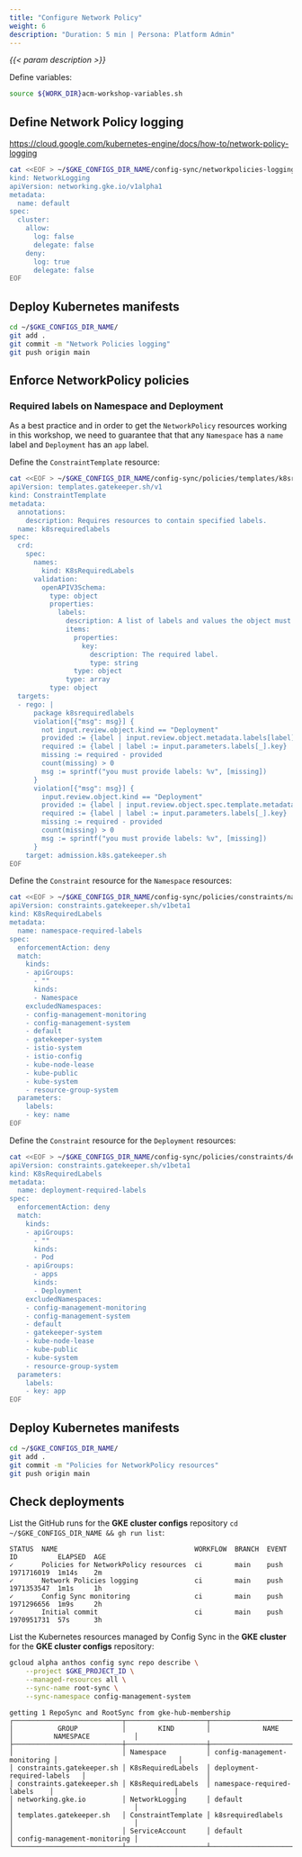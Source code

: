 ```yaml
---
title: "Configure Network Policy"
weight: 6
description: "Duration: 5 min | Persona: Platform Admin"
---
```

_{{< param description >}}_

Define variables:
```Bash
source ${WORK_DIR}acm-workshop-variables.sh
```

## Define Network Policy logging

https://cloud.google.com/kubernetes-engine/docs/how-to/network-policy-logging

```Bash
cat <<EOF > ~/$GKE_CONFIGS_DIR_NAME/config-sync/networkpolicies-logging.yaml
kind: NetworkLogging
apiVersion: networking.gke.io/v1alpha1
metadata:
  name: default
spec:
  cluster:
    allow:
      log: false
      delegate: false
    deny:
      log: true
      delegate: false
EOF
```

## Deploy Kubernetes manifests

```Bash
cd ~/$GKE_CONFIGS_DIR_NAME/
git add .
git commit -m "Network Policies logging"
git push origin main
```

## Enforce NetworkPolicy policies

### Required labels on Namespace and Deployment

As a best practice and in order to get the `NetworkPolicy` resources working in this workshop, we need to guarantee that that any `Namespace` has a `name` label and `Deployment` has an `app` label.

Define the `ConstraintTemplate` resource:
```Bash
cat <<EOF > ~/$GKE_CONFIGS_DIR_NAME/config-sync/policies/templates/k8srequiredlabels.yaml
apiVersion: templates.gatekeeper.sh/v1
kind: ConstraintTemplate
metadata:
  annotations:
    description: Requires resources to contain specified labels.
  name: k8srequiredlabels
spec:
  crd:
    spec:
      names:
        kind: K8sRequiredLabels
      validation:
        openAPIV3Schema:
          type: object
          properties:
            labels:
              description: A list of labels and values the object must specify.
              items:
                properties:
                  key:
                    description: The required label.
                    type: string
                type: object
              type: array
          type: object
  targets:
  - rego: |
      package k8srequiredlabels
      violation[{"msg": msg}] {
        not input.review.object.kind == "Deployment"
        provided := {label | input.review.object.metadata.labels[label]}
        required := {label | label := input.parameters.labels[_].key}
        missing := required - provided
        count(missing) > 0
        msg := sprintf("you must provide labels: %v", [missing])
      }
      violation[{"msg": msg}] {
        input.review.object.kind == "Deployment"
        provided := {label | input.review.object.spec.template.metadata.labels[label]}
        required := {label | label := input.parameters.labels[_].key}
        missing := required - provided
        count(missing) > 0
        msg := sprintf("you must provide labels: %v", [missing])
      }
    target: admission.k8s.gatekeeper.sh
EOF
```

Define the `Constraint` resource for the `Namespace` resources:
```Bash
cat <<EOF > ~/$GKE_CONFIGS_DIR_NAME/config-sync/policies/constraints/namespace-required-labels.yaml
apiVersion: constraints.gatekeeper.sh/v1beta1
kind: K8sRequiredLabels
metadata:
  name: namespace-required-labels
spec:
  enforcementAction: deny
  match:
    kinds:
    - apiGroups:
      - ""
      kinds:
      - Namespace
    excludedNamespaces:
    - config-management-monitoring
    - config-management-system
    - default
    - gatekeeper-system
    - istio-system
    - istio-config
    - kube-node-lease
    - kube-public
    - kube-system
    - resource-group-system
  parameters:
    labels:
    - key: name
EOF
```

Define the `Constraint` resource for the `Deployment` resources:
```Bash
cat <<EOF > ~/$GKE_CONFIGS_DIR_NAME/config-sync/policies/constraints/deployment-required-labels.yaml
apiVersion: constraints.gatekeeper.sh/v1beta1
kind: K8sRequiredLabels
metadata:
  name: deployment-required-labels
spec:
  enforcementAction: deny
  match:
    kinds:
    - apiGroups:
      - ""
      kinds:
      - Pod
    - apiGroups:
      - apps
      kinds:
      - Deployment
    excludedNamespaces:
    - config-management-monitoring
    - config-management-system
    - default
    - gatekeeper-system
    - kube-node-lease
    - kube-public
    - kube-system
    - resource-group-system
  parameters:
    labels:
    - key: app
EOF
```

## Deploy Kubernetes manifests

```Bash
cd ~/$GKE_CONFIGS_DIR_NAME/
git add .
git commit -m "Policies for NetworkPolicy resources"
git push origin main
```

## Check deployments

List the GitHub runs for the **GKE cluster configs** repository `cd ~/$GKE_CONFIGS_DIR_NAME && gh run list`:
```Plaintext
STATUS  NAME                                  WORKFLOW  BRANCH  EVENT  ID          ELAPSED  AGE
✓       Policies for NetworkPolicy resources  ci        main    push   1971716019  1m14s    2m
✓       Network Policies logging              ci        main    push   1971353547  1m1s     1h
✓       Config Sync monitoring                ci        main    push   1971296656  1m9s     2h
✓       Initial commit                        ci        main    push   1970951731  57s      3h
```

List the Kubernetes resources managed by Config Sync in the **GKE cluster** for the **GKE cluster configs** repository:
```Bash
gcloud alpha anthos config sync repo describe \
    --project $GKE_PROJECT_ID \
    --managed-resources all \
    --sync-name root-sync \
    --sync-namespace config-management-system
```
```Plaintext
getting 1 RepoSync and RootSync from gke-hub-membership
┌───────────────────────────┬────────────────────┬──────────────────────────────┬──────────────────────────────┐
│           GROUP           │        KIND        │             NAME             │          NAMESPACE           │
├───────────────────────────┼────────────────────┼──────────────────────────────┼──────────────────────────────┤
│                           │ Namespace          │ config-management-monitoring │                              │
│ constraints.gatekeeper.sh │ K8sRequiredLabels  │ deployment-required-labels   │                              │
│ constraints.gatekeeper.sh │ K8sRequiredLabels  │ namespace-required-labels    │                              │
│ networking.gke.io         │ NetworkLogging     │ default                      │                              │
│ templates.gatekeeper.sh   │ ConstraintTemplate │ k8srequiredlabels            │                              │
│                           │ ServiceAccount     │ default                      │ config-management-monitoring │
└───────────────────────────┴────────────────────┴──────────────────────────────┴──────────────────────────────┘
```